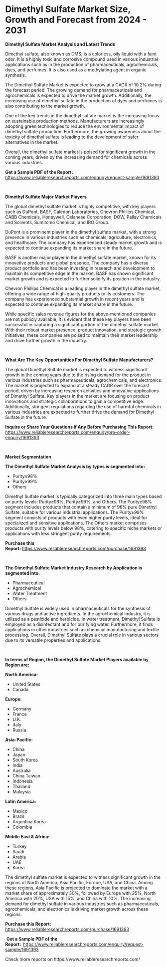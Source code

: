 <p><h1>Dimethyl Sulfate Market Size, Growth and Forecast from 2024 - 2031</h1></p><p><strong>Dimethyl Sulfate Market Analysis and Latest Trends</strong></p>
<p><p>Dimethyl sulfate, also known as DMS, is a colorless, oily liquid with a faint odor. It is a highly toxic and corrosive compound used in various industrial applications such as in the production of pharmaceuticals, agrochemicals, dyes, and perfumes. It is also used as a methylating agent in organic synthesis.</p><p>The Dimethyl Sulfate Market is expected to grow at a CAGR of 10.2% during the forecast period. The growing demand for pharmaceuticals and agrochemicals is expected to drive the market growth. Additionally, the increasing use of dimethyl sulfate in the production of dyes and perfumes is also contributing to the market growth.</p><p>One of the key trends in the dimethyl sulfate market is the increasing focus on sustainable production methods. Manufacturers are increasingly adopting green technologies to reduce the environmental impact of dimethyl sulfate production. Furthermore, the growing awareness about the toxicity of dimethyl sulfate is leading to the development of safer alternatives in the market.</p><p>Overall, the dimethyl sulfate market is poised for significant growth in the coming years, driven by the increasing demand for chemicals across various industries.</p></p>
<p><strong>Get a Sample PDF of the Report:&nbsp;</strong> <a href="https://www.reliableresearchreports.com/enquiry/request-sample/1691393">https://www.reliableresearchreports.com/enquiry/request-sample/1691393</a></p>
<p>&nbsp;</p>
<p><strong>Dimethyl Sulfate Major Market Players</strong></p>
<p><p>The global dimethyl sulfate market is highly competitive, with key players such as DuPont, BASF, Caledon Laboratories, Chevron Phillips Chemical, CABB Chemicals, Honeywell, Celanese Corporation, DOW, Pallav Chemicals and Solvents, Sumitomo Chemical, and IRO Group. </p><p>DuPont is a prominent player in the dimethyl sulfate market, with a strong presence in various industries such as chemicals, agriculture, electronics, and healthcare. The company has experienced steady market growth and is expected to continue expanding its market share in the future.</p><p>BASF is another major player in the dimethyl sulfate market, known for its innovative products and global presence. The company has a diverse product portfolio and has been investing in research and development to maintain its competitive edge in the market. BASF has shown significant market growth and is expected to further solidify its position in the industry.</p><p>Chevron Phillips Chemical is a leading player in the dimethyl sulfate market, offering a wide range of high-quality products to its customers. The company has experienced substantial growth in recent years and is expected to continue expanding its market share in the future.</p><p>While specific sales revenue figures for the above-mentioned companies are not publicly available, it is evident that these key players have been successful in capturing a significant portion of the dimethyl sulfate market. With their robust market presence, product innovation, and strategic growth initiatives, these companies are poised to maintain their market leadership and drive further growth in the industry.</p></p>
<p>&nbsp;</p>
<p><strong>What Are The Key Opportunities For Dimethyl Sulfate Manufacturers?</strong></p>
<p><p>The global Dimethyl Sulfate market is expected to witness significant growth in the coming years due to the rising demand for the product in various industries such as pharmaceuticals, agrochemicals, and electronics. The market is projected to expand at a steady CAGR over the forecast period, driven by increasing research activities and innovative applications of Dimethyl Sulfate. Key players in the market are focusing on product innovations and strategic collaborations to gain a competitive edge. Additionally, stringent regulations regarding the use of harmful chemicals in various industries are expected to further drive the demand for Dimethyl Sulfate in the future.</p></p>
<p><strong>Inquire or Share Your Questions If Any Before Purchasing This Report:</strong> <a href="https://www.reliableresearchreports.com/enquiry/pre-order-enquiry/1691393">https://www.reliableresearchreports.com/enquiry/pre-order-enquiry/1691393</a></p>
<p>&nbsp;</p>
<p><strong>Market Segmentation</strong></p>
<p><strong>The Dimethyl Sulfate Market Analysis by types is segmented into:</strong></p>
<p><ul><li>Purity≥98%</li><li>Purity≥99%</li><li>Others</li></ul></p>
<p><p>Dimethyl Sulfate market is typically categorized into three main types based on purity levels: Purity≥98%, Purity≥99%, and Others. The Purity≥98% segment includes products that contain a minimum of 98% pure Dimethyl Sulfate, suitable for various industrial applications. The Purity≥99% segment consists of products with even higher purity levels, ideal for specialized and sensitive applications. The Others market comprises products with purity levels below 98%, catering to specific niche markets or applications with less stringent purity requirements.</p></p>
<p><strong>Purchase this Report:&nbsp;</strong><a href="https://www.reliableresearchreports.com/purchase/1691393">https://www.reliableresearchreports.com/purchase/1691393</a></p>
<p>&nbsp;</p>
<p><strong>The Dimethyl Sulfate Market Industry Research by Application is segmented into:</strong></p>
<p><ul><li>Pharmaceutical</li><li>Agrochemical</li><li>Water Treatment</li><li>Others</li></ul></p>
<p><p>Dimethyl Sulfate is widely used in pharmaceuticals for the synthesis of various drugs and active ingredients. In the agrochemical industry, it is utilized as a pesticide and herbicide. In water treatment, Dimethyl Sulfate is employed as a disinfectant and for purifying water. Furthermore, it finds applications in other industries such as chemical manufacturing and textile processing. Overall, Dimethyl Sulfate plays a crucial role in various sectors due to its versatile properties and applications.</p></p>
<p>&nbsp;</p>
<p><strong>In terms of Region, the Dimethyl Sulfate Market Players available by Region are:</strong></p>
<p>
    <p> <strong> North America: </strong>
        <ul>
            <li>United States</li>
            <li>Canada</li>
        </ul>
        </p> 
    <p> <strong> Europe: </strong>
        <ul>
            <li>Germany</li>
            <li>France</li>
            <li>U.K.</li>
            <li>Italy</li>
            <li>Russia</li>
        </ul>
        </p> 
    <p> <strong> Asia-Pacific: </strong>
        <ul>
            <li>China</li>
            <li>Japan</li>
            <li>South Korea</li>
            <li>India</li>
            <li>Australia</li>
            <li>China Taiwan</li>
            <li>Indonesia</li>
            <li>Thailand</li>
            <li>Malaysia</li>
        </ul>
        </p> 
    <p> <strong> Latin America: </strong>
        <ul>
            <li>Mexico</li>
            <li>Brazil</li>
            <li>Argentina Korea</li>
            <li>Colombia</li>
        </ul>
        </p> 
    <p> <strong> Middle East & Africa: </strong>
        <ul>
            <li>Turkey</li>
            <li>Saudi</li>
            <li>Arabia</li>
            <li>UAE</li>
            <li>Korea</li>
        </ul>
    </p>
    </p>
<p><p>The dimethyl sulfate market is expected to witness significant growth in the regions of North America, Asia Pacific, Europe, USA, and China. Among these regions, Asia Pacific is projected to dominate the market with a market share of approximately 30%, followed by Europe with 25%, North America with 20%, USA with 15%, and China with 10%. The increasing demand for dimethyl sulfate in various industries such as pharmaceuticals, agrochemicals, and electronics is driving market growth across these regions.</p></p>
<p><strong>Purchase this Report: </strong><a href="https://www.reliableresearchreports.com/purchase/1691393">https://www.reliableresearchreports.com/purchase/1691393</a></p>
<p>&nbsp;<strong>Get a Sample PDF of the Report:&nbsp;&nbsp;</strong><a href="https://www.reliableresearchreports.com/enquiry/request-sample/1691393">https://www.reliableresearchreports.com/enquiry/request-sample/1691393</a></p>
<p><strong></strong></p>
<p>Check more reports on https://www.reliableresearchreports.com/</p>